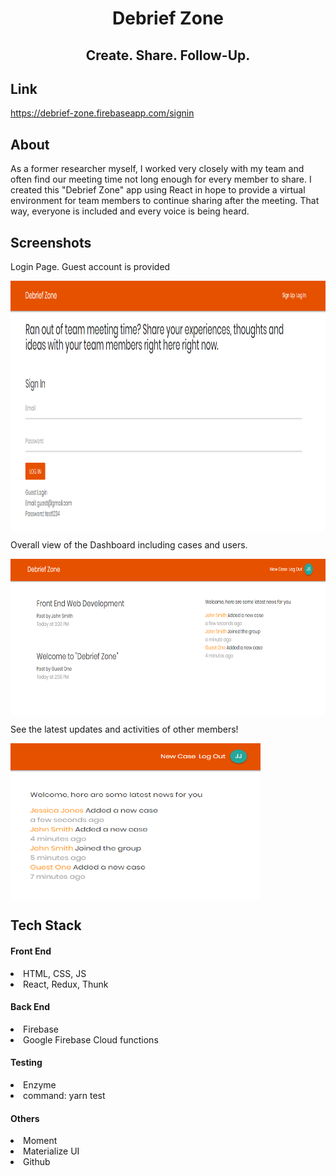 <h1 align=center>Debrief Zone</h1>
<h2 align="center"> Create. Share. Follow-Up.</h2>

## Link
https://debrief-zone.firebaseapp.com/signin

## About

As a former researcher myself, I worked very closely with my team and often find our meeting time not long enough for every member to share. I created this "Debrief Zone" app using React in hope to provide a virtual environment for team members to continue sharing after the meeting. That way, everyone is included and every voice is being heard. 

## Screenshots
<p>
    Login Page. Guest account is provided
</p>
<img align="center" src="https://github.com/dngiang/debrief-zone/blob/master/public/img/DZ_LogIn.png" alt="LoginPage"  height=400 width=800>

<p>
    Overall view of the Dashboard including cases and users.
</p>
<img align="center" src="https://github.com/dngiang/debrief-zone/blob/master/public/img/DZ_Dashboard.png" alt="Dashboard" height=250 width=800>

<p>
    See the latest updates and activities of other members!
</p>
<img align="center" src="https://github.com/dngiang/debrief-zone/blob/master/public/img/DZ_Notifications.png" alt="Notifications" height=250 width=400>

## Tech Stack
#### Front End
  <li>HTML, CSS, JS</li>
  <li>React, Redux, Thunk</li>

#### Back End
  <li>Firebase</li>
  <li>Google Firebase Cloud functions</li>
  
#### Testing
   <li>Enzyme</li>
   <li>command: yarn test</li>

#### Others
  <li>Moment</li>
  <li>Materialize UI</li>
  <li>Github</li>

